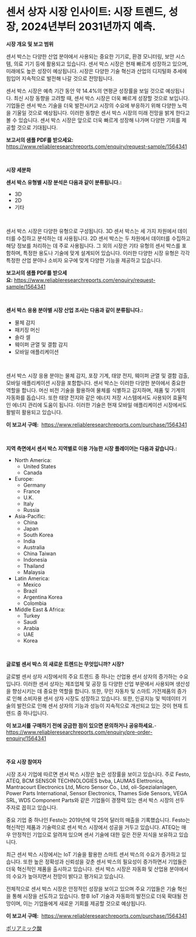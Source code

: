 <p><h1>센서 상자 시장 인사이트: 시장 트렌드, 성장, 2024년부터 2031년까지 예측.</h1></p><p><strong>시장 개요 및 보고 범위</strong></p>
<p><p>센서 박스는 다양한 산업 분야에서 사용되는 중요한 기기로, 환경 모니터링, 보안 시스템, 의료 기기 등에 활용되고 있습니다. 센서 박스 시장은 현재 빠르게 성장하고 있으며, 미래에도 높은 성장이 예상됩니다. 시장은 다양한 기술 혁신과 산업의 디지털화 추세에 힘입어 지속적으로 발전해 나갈 것으로 전망됩니다.</p><p>센서 박스 시장은 예측 기간 동안 약 14.4%의 연평균 성장률을 보일 것으로 예상됩니다. 최신 시장 동향을 고려할 때, 센서 박스 시장은 더욱 빠르게 성장할 것으로 보입니다. 기업들은 센서 박스 기술을 더욱 발전시키고 시장의 수요에 부응하기 위해 다양한 노력을 기울일 것으로 예상됩니다. 이러한 동향은 센서 박스 시장의 미래 전망을 밝게 한다고 볼 수 있습니다. 센서 박스 시장은 앞으로 더욱 빠르게 성장해 나가며 다양한 기회를 제공할 것으로 기대됩니다.</p></p>
<p><strong>보고서의 샘플 PDF를 받으세요:</strong> <a href="https://www.reliableresearchreports.com/enquiry/request-sample/1564341">https://www.reliableresearchreports.com/enquiry/request-sample/1564341</a></p>
<p>&nbsp;</p>
<p><strong>시장 세분화</strong></p>
<p><strong>센서 박스 유형별 시장 분석은 다음과 같이 분류됩니다.:</strong></p>
<p><ul><li>3D</li><li>2D</li><li>기타</li></ul></p>
<p>&nbsp;</p>
<p><p>센서 박스 시장은 다양한 유형으로 구성됩니다. 3D 센서 박스는 세 가지 차원에서 데이터를 수집하고 분석하는 데 사용됩니다. 2D 센서 박스는 두 차원에서 데이터를 수집하고 해당 정보를 처리하는 데 주로 사용됩니다. 그 외의 시장은 기타 유형의 센서 박스를 포함하며, 특정한 용도나 기술에 맞게 설계되어 있습니다. 이러한 다양한 시장 유형은 각각 특정한 산업 분야나 소비자 요구에 맞게 다양한 기능을 제공하고 있습니다.</p></p>
<p><strong>보고서의 샘플 PDF를 받으세요:</strong>&nbsp;<a href="https://www.reliableresearchreports.com/enquiry/request-sample/1564341">https://www.reliableresearchreports.com/enquiry/request-sample/1564341</a></p>
<p>&nbsp;</p>
<p><strong> 센서 박스 응용 분야별 시장 산업 조사는 다음과 같이 분류됩니다.:</strong></p>
<p><ul><li>물체 감지</li><li>패키징 머신</li><li>솔라 셀</li><li>웨이퍼 균열 및 결함 감지</li><li>모바일 애플리케이션</li></ul></p>
<p>&nbsp;</p>
<p><p>센서 박스 시장 응용 분야는 물체 감지, 포장 기계, 태양 전지, 웨이퍼 균열 및 결함 검출, 모바일 애플리케이션 시장을 포함합니다. 센서 박스는 이러한 다양한 분야에서 중요한 역할을 합니다. 머신 비전 기술을 활용하여 물체를 식별하고 감지하며, 제품 및 기계의 자동화를 돕습니다. 또한 태양 전지와 같은 에너지 저장 시스템에서도 사용되어 효율적인 에너지 관리에 도움이 됩니다. 이러한 기술은 현재 모바일 애플리케이션 시장에서도 활발히 활용되고 있습니다.</p></p>
<p><strong>이 보고서 구매:</strong>&nbsp; <a href="https://www.reliableresearchreports.com/purchase/1564341">https://www.reliableresearchreports.com/purchase/1564341</a></p>
<p>&nbsp;</p>
<p><strong>지역 측면에서 센서 박스 지역별로 이용 가능한 시장 플레이어는 다음과 같습니다.:</strong></p>
<p><ul>
    <li>
        North America:
        <ul>
            <li>United States</li>
            <li>Canada</li>
        </ul>
    </li>
    <li>
        Europe:
        <ul>
            <li>Germany</li>
            <li>France</li>
            <li>U.K.</li>
            <li>Italy</li>
            <li>Russia</li>
        </ul>
    </li>
    <li>
        Asia-Pacific:
        <ul>
            <li>China</li>
            <li>Japan</li>
            <li>South Korea</li>
            <li>India</li>
            <li>Australia</li>
            <li>China Taiwan</li>
            <li>Indonesia</li>
            <li>Thailand</li>
            <li>Malaysia</li>
        </ul>
    </li>
    <li>
        Latin America:
        <ul>
            <li>Mexico</li>
            <li>Brazil</li>
            <li>Argentina Korea</li>
            <li>Colombia</li>
        </ul>
    </li>
    <li>
        Middle East & Africa:
        <ul>
            <li>Turkey</li>
            <li>Saudi</li>
            <li>Arabia</li>
            <li>UAE</li>
            <li>Korea</li>
        </ul>
    </li>
    </ul></p>
<p>&nbsp;</p>
<p><strong>글로벌 센서 박스 의 새로운 트렌드는 무엇입니까? 시장?</strong></p>
<p><p>글로벌 센서 상자 시장에서의 주요 트렌드 중 하나는 산업용 센서 상자의 증가하는 수요입니다. 이러한 센서 상자는 제조업체 및 공장 등 다양한 산업 부문에서 사용되며 생산성을 향상시키는 데 중요한 역할을 합니다. 또한, 무인 자동차 및 스마트 가전제품의 증가로 인해 소비자용 센서 상자 시장도 성장하고 있습니다. 또한, 인공지능 및 빅데이터 기술의 발전으로 인해 센서 상자의 기능과 성능이 지속적으로 개선되고 있는 것이 현재 트렌드 중 하나입니다.</p></p>
<p><strong>이 보고서를 구매하기 전에 궁금한 점이 있으면 문의하거나 공유하세요.</strong>- <a href="https://www.reliableresearchreports.com/enquiry/pre-order-enquiry/1564341">https://www.reliableresearchreports.com/enquiry/pre-order-enquiry/1564341</a></p>
<p>&nbsp;</p>
<p><strong>주요 시장 참여자</strong></p>
<p><p>시장 조사 기업에 따르면 센서 박스 시장은 높은 성장률을 보이고 있습니다. 주로 Festo, ATEQ, BCM SENSOR TECHNOLOGIES bvba, LAUMAS Elettronica, Mantracourt Electronics Ltd, Micro Sensor Co., Ltd, oli-Spezialanlagen, Power Parts International, Sensor Electronics, Thames Side Sensors, VEGA SRL, WDS Component Parts와 같은 기업들이 경쟁력 있는 센서 박스 시장의 선두 주자로 꼽히고 있습니다.</p><p>중요 기업 중 하나인 Festo는 2019년에 약 25억 달러의 매출을 기록했습니다. Festo는 혁신적인 제품과 기술력으로 센서 박스 시장에서 성공을 거두고 있습니다. ATEQ는 매우 안정적인 기업으로 알려져 있으며 센서 기술에 대한 깊은 전문 지식을 보유하고 있습니다.</p><p>최근 센서 박스 시장에서는 IoT 기술을 활용한 스마트 센서 박스의 수요가 증가하고 있습니다. 또한 높은 정확성과 신뢰성을 갖춘 센서 박스의 필요성이 증가하면서 기업들은 더욱 혁신적인 제품을 출시하고 있습니다. 센서 박스 시장은 자동화 및 산업용 분야에서의 수요가 높아지면서 전망이 밝다고 평가되고 있습니다.</p><p>전체적으로 센서 박스 시장은 안정적인 성장을 보이고 있으며 주요 기업들은 기술 혁신을 통해 시장을 선도하고 있습니다. 향후 IoT 기술과 자동화의 발전으로 더욱 확대될 전망이며, 이는 기업들에게 새로운 기회를 제공할 것으로 예상됩니다.</p></p>
<p><strong>이 보고서 구매:</strong>&nbsp;&nbsp;<a href="https://www.reliableresearchreports.com/purchase/1564341">https://www.reliableresearchreports.com/purchase/1564341</a></p>
<p><p><a href="https://github.com/ppmazlotr77499/Market-Research-Report-List-1/blob/main/23046727094.md">ポリアミック酸</a></p></p>
